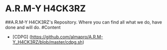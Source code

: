 # A.R.M-Y H4CK3RZ
##A.R.M-Y H4CK3RZ's Repository.
Where you can find all what we do, have done and will do.
#Content
  * [CDPG] (https://github.com/almapro/A.R.M-Y_H4CK3RZ/blob/master/cdpg.sh)
